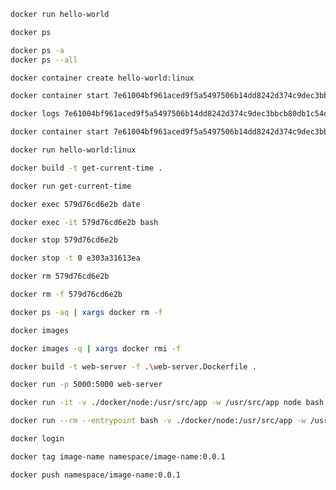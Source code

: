 ```sh
docker run hello-world
```

```sh
docker ps
```

```sh
docker ps -a
docker ps --all
```

```sh
docker container create hello-world:linux
```

```sh
docker container start 7e61004bf961aced9f5a5497506b14dd8242d374c9dec3bbcb80db1c54d38eb4
```

```sh
docker logs 7e61004bf961aced9f5a5497506b14dd8242d374c9dec3bbcb80db1c54d38eb4
```

```sh
docker container start 7e61004bf961aced9f5a5497506b14dd8242d374c9dec3bbcb80db1c54d38eb4 --attach
```

```sh
docker run hello-world:linux
```

```sh
docker build -t get-current-time .
```

```sh
docker run get-current-time
```

```sh
docker exec 579d76cd6e2b date
```

```sh
docker exec -it 579d76cd6e2b bash
```

```sh
docker stop 579d76cd6e2b
```

```sh
docker stop -t 0 e303a31613ea
```

```sh
docker rm 579d76cd6e2b
```

```sh
docker rm -f 579d76cd6e2b
```

```sh
docker ps -aq | xargs docker rm -f
```

```sh
docker images
```

```sh
docker images -q | xargs docker rmi -f
```

```sh
docker build -t web-server -f .\web-server.Dockerfile .
```

```sh
docker run -p 5000:5000 web-server
```

```sh
docker run -it -v ./docker/node:/usr/src/app -w /usr/src/app node bash
```

```sh
docker run --rm --entrypoint bash -v ./docker/node:/usr/src/app -w /usr/src/app node -c "npm init -fy"
```

```sh
docker login
```

```sh
docker tag image-name namespace/image-name:0.0.1
```

```sh
docker push namespace/image-name:0.0.1
```
